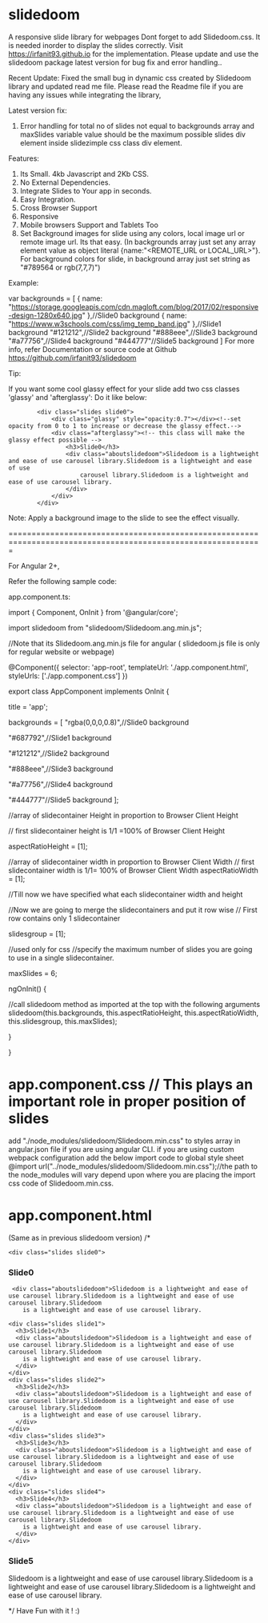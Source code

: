 # slidedoom
A responsive slide library for webpages
Dont forget to add Slidedoom.css. It is needed inorder to display the slides correctly. 
Visit https://irfanit93.github.io for the implementation. Please update and use the slidedoom package latest version  for bug fix and error handling..

Recent Update:
Fixed the small bug in dynamic css created by Slidedoom library and updated read me file. Please read the Readme file if you are having any issues while integrating the library,


Latest version fix:
1. Error handling for total no of slides not equal to backgrounds array and maxSlides variable value should be the maximum possible slides div element inside slidezimple css class div element.

Features:
1. Its Small. 4kb Javascript and 2Kb CSS.
2. No External Dependencies.
2. Integrate Slides to Your app in seconds.
3. Easy Integration.
4. Cross Browser Support
5. Responsive
6. Mobile browsers Support and Tablets Too
7. Set Background images for slide using any colors, local image url or remote image url. Its that easy. (In backgrounds array just set any array element value as object literal {name:"<REMOTE_URL or LOCAL_URL>"}. For background colors for slide, in background array just set string as "#789564 or rgb(7,7,7)")

Example:

var backgrounds = [
            { name: "https://storage.googleapis.com/cdn.magloft.com/blog/2017/02/responsive-design-1280x640.jpg" },//Slide0 background
            { name: "https://www.w3schools.com/css/img_temp_band.jpg" },//Slide1 background
            "#121212",//Slide2 background
            "#888eee",//Slide3 background
            "#a77756",//Slide4 background
            "#444777"//Slide5 background
        ]
For more info, refer Documentation or source code at Github https://github.com/irfanit93/slidedoom

Tip:

If you want some cool glassy effect for your slide add two css classes 'glassy' and 'afterglassy': Do it like below:

            <div class="slides slide0">
                <div class="glassy" style="opacity:0.7"></div><!--set opacity from 0 to 1 to increase or decrease the glassy effect.-->
                <div class="afterglassy"><!-- this class will make the glassy effect possible -->
                    <h3>Slide0</h3>
                    <div class="aboutslidedoom">Slidedoom is a lightweight and ease of use carousel library.Slidedoom is a lightweight and ease of use
                        carousel library.Slidedoom is a lightweight and ease of use carousel library.
                    </div>
                </div>
            </div>

Note: Apply a background image to the slide to see the effect visually.

=============================================================================================================

For Angular 2+,

Refer the following sample code:

app.component.ts:


import { Component, OnInit } from '@angular/core';


import slidedoom from "slidedoom/Slidedoom.ang.min.js";

 //Note that its Slidedoom.ang.min.js file for angular  ( slidedoom.js file is only for regular website or webpage)

@Component({
  selector: 'app-root',
  templateUrl: './app.component.html',
  styleUrls: ['./app.component.css']
})

export class AppComponent implements OnInit {
  
title = 'app';
  
backgrounds = [
    "rgba(0,0,0,0.8)",//Slide0 background
   
 "#687792",//Slide1 background
    
"#121212",//Slide2 background
    
"#888eee",//Slide3 background
   
 "#a77756",//Slide4 background
    
"#444777"//Slide5 background
  ];
  

  
//array of slidecontainer Height in proportion to Browser Client Height
 
 // first slidecontainer height is 1/1 =100%  of Browser Client Height
 
 aspectRatioHeight = [1];
 
 //array of slidecontainer width in proportion to Browser Client Width
  // first slidecontainer width is 1/1= 100%  of Browser Client Width
  aspectRatioWidth = [1];

  
//Till now we have specified what each slidecontainer width and height

  //Now we are going to  merge the slidecontainers and put it row wise
  // First row contains only 1 slidecontainer
 
 slidesgroup = [1];

 
 //used only for css
  //specify the maximum number of slides you are going to use in a single slidecontainer.
  
maxSlides = 6;
  
ngOnInit() {
    
//call slidedoom method as imported at the top  with the following arguments
slidedoom(this.backgrounds, this.aspectRatioHeight, this.aspectRatioWidth, this.slidesgroup, this.maxSlides);



}

}


app.component.css // This plays an important role in proper position of slides
=================
add  "./node_modules/slidedoom/Slidedoom.min.css" to styles array in angular.json file if you are using angular CLI.
if you are using custom webpack configuration add the below import code to global style sheet
@import url("../node_modules/slidedoom/Slidedoom.min.css");//the path to the node_modules will vary depend upon where you are placing the import css code of Slidedoom.min.css.

app.component.html
=================
(Same as in previous slidedoom version)
/*
<div class="slidecontainer">
  
<div class="slidezimple">

    <div class="slides slide0">
   
   <h3>Slide0</h3>
 
     <div class="aboutslidedoom">Slidedoom is a lightweight and ease of use carousel library.Slidedoom is a lightweight and ease of use carousel library.Slidedoom
        is a lightweight and ease of use carousel library.
     
 </div>
  
  </div>

    <div class="slides slide1">
      <h3>Slide1</h3>
      <div class="aboutslidedoom">Slidedoom is a lightweight and ease of use carousel library.Slidedoom is a lightweight and ease of use carousel library.Slidedoom
        is a lightweight and ease of use carousel library.
      </div>
    </div>
    <div class="slides slide2">
      <h3>Slide2</h3>
      <div class="aboutslidedoom">Slidedoom is a lightweight and ease of use carousel library.Slidedoom is a lightweight and ease of use carousel library.Slidedoom
        is a lightweight and ease of use carousel library.
      </div>
    </div>
    <div class="slides slide3">
      <h3>Slide3</h3>
      <div class="aboutslidedoom">Slidedoom is a lightweight and ease of use carousel library.Slidedoom is a lightweight and ease of use carousel library.Slidedoom
        is a lightweight and ease of use carousel library.
      </div>
    </div>
    <div class="slides slide4">
      <h3>Slide4</h3>
      <div class="aboutslidedoom">Slidedoom is a lightweight and ease of use carousel library.Slidedoom is a lightweight and ease of use carousel library.Slidedoom
        is a lightweight and ease of use carousel library.
      </div>
    </div>
   
 <div class="slides slide5">
     
 <h3>Slide5</h3>
      <div class="aboutslidedoom">Slidedoom is a lightweight and ease of use carousel library.Slidedoom is a lightweight and ease of use carousel library.Slidedoom
        is a lightweight and ease of use carousel library.
      
</div>
   
 </div>
  
</div>

</div>

<router-outlet></router-outlet>
*/
Have Fun with it ! :)
